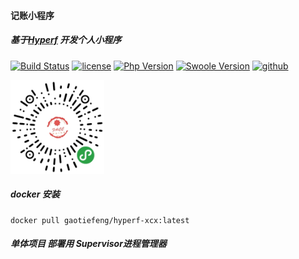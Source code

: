 #### 记账小程序

##### 基于[Hyperf](https://doc.hyperf.io/) 开发个人小程序

[![Build Status](https://travis-ci.org/gaotiefeng/hyperf-xcx.svg?branch=master)](https://travis-ci.org/gaotiefeng/hyperf-xcx)
[![license](https://img.shields.io/badge/license-MIT-lightgrey)]()
[![Php Version](https://img.shields.io/badge/php-%3E=7.2-green)](https://secure.php.net/)
[![Swoole Version](https://img.shields.io/badge/swoole-%3E=4.4-brightgreen)](https://github.com/swoole/swoole-src)
[![github](https://img.shields.io/badge/github-gaotiefeng-blue.svg)](https://github.com/gaotiefeng)



<img src="https://raw.githubusercontent.com/gaotiefeng/images/master/xcx/xcx.jpg" width="150px" height="150px;"/>

##### docker 安装

```
docker pull gaotiefeng/hyperf-xcx:latest
```

##### 单体项目 部署用 Supervisor进程管理器